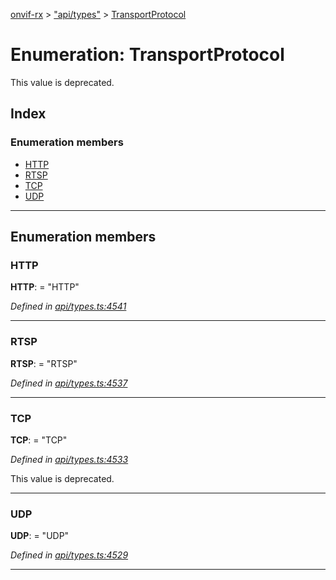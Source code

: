[onvif-rx](../README.md) > ["api/types"](../modules/_api_types_.md) > [TransportProtocol](../enums/_api_types_.transportprotocol.md)

# Enumeration: TransportProtocol

This value is deprecated.

## Index

### Enumeration members

* [HTTP](_api_types_.transportprotocol.md#http)
* [RTSP](_api_types_.transportprotocol.md#rtsp)
* [TCP](_api_types_.transportprotocol.md#tcp)
* [UDP](_api_types_.transportprotocol.md#udp)

---

## Enumeration members

<a id="http"></a>

###  HTTP

**HTTP**:  = "HTTP"

*Defined in [api/types.ts:4541](https://github.com/patrickmichalina/onvif-rx/blob/1596479/src/api/types.ts#L4541)*

___
<a id="rtsp"></a>

###  RTSP

**RTSP**:  = "RTSP"

*Defined in [api/types.ts:4537](https://github.com/patrickmichalina/onvif-rx/blob/1596479/src/api/types.ts#L4537)*

___
<a id="tcp"></a>

###  TCP

**TCP**:  = "TCP"

*Defined in [api/types.ts:4533](https://github.com/patrickmichalina/onvif-rx/blob/1596479/src/api/types.ts#L4533)*

This value is deprecated.

___
<a id="udp"></a>

###  UDP

**UDP**:  = "UDP"

*Defined in [api/types.ts:4529](https://github.com/patrickmichalina/onvif-rx/blob/1596479/src/api/types.ts#L4529)*

___

